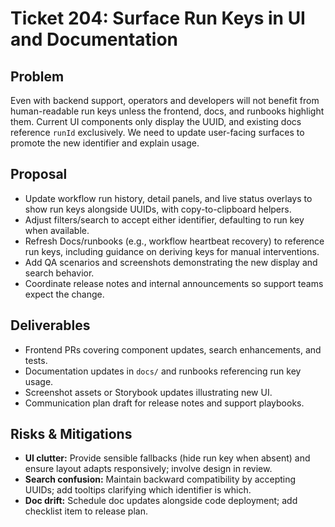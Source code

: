 # Ticket 204: Surface Run Keys in UI and Documentation

## Problem
Even with backend support, operators and developers will not benefit from human-readable run keys unless the frontend, docs, and runbooks highlight them. Current UI components only display the UUID, and existing docs reference `runId` exclusively. We need to update user-facing surfaces to promote the new identifier and explain usage.

## Proposal
- Update workflow run history, detail panels, and live status overlays to show run keys alongside UUIDs, with copy-to-clipboard helpers.
- Adjust filters/search to accept either identifier, defaulting to run key when available.
- Refresh Docs/runbooks (e.g., workflow heartbeat recovery) to reference run keys, including guidance on deriving keys for manual interventions.
- Add QA scenarios and screenshots demonstrating the new display and search behavior.
- Coordinate release notes and internal announcements so support teams expect the change.

## Deliverables
- Frontend PRs covering component updates, search enhancements, and tests.
- Documentation updates in `docs/` and runbooks referencing run key usage.
- Screenshot assets or Storybook updates illustrating new UI.
- Communication plan draft for release notes and support playbooks.

## Risks & Mitigations
- **UI clutter:** Provide sensible fallbacks (hide run key when absent) and ensure layout adapts responsively; involve design in review.
- **Search confusion:** Maintain backward compatibility by accepting UUIDs; add tooltips clarifying which identifier is which.
- **Doc drift:** Schedule doc updates alongside code deployment; add checklist item to release plan.
